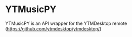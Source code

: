 # YTMusicPY
YTMusicPY is an API wrapper for the YTMDesktop remote (https://github.com/ytmdesktop/ytmdesktop/)
